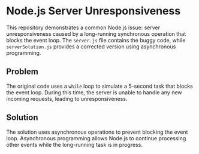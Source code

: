 # Node.js Server Unresponsiveness

This repository demonstrates a common Node.js issue: server unresponsiveness caused by a long-running synchronous operation that blocks the event loop.  The `server.js` file contains the buggy code, while `serverSolution.js` provides a corrected version using asynchronous programming.

## Problem

The original code uses a `while` loop to simulate a 5-second task that blocks the event loop.  During this time, the server is unable to handle any new incoming requests, leading to unresponsiveness.

## Solution

The solution uses asynchronous operations to prevent blocking the event loop.  Asynchronous programming allows Node.js to continue processing other events while the long-running task is in progress.